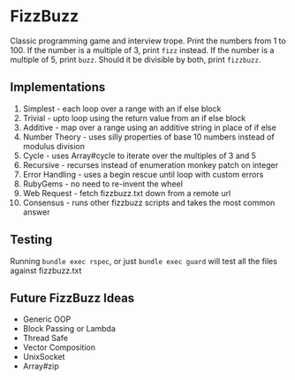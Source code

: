 # FizzBuzz
Classic programming game and interview trope. Print the numbers from 1 to 100. If the number is a multiple of 3, print `fizz` instead. If the number is a multiple of 5, print `buzz`. Should it be divisible by both, print `fizzbuzz`.

## Implementations
1. Simplest - each loop over a range with an if else block
2. Trivial - upto loop using the return value from an if else block
3. Additive - map over a range using an additive string in place of if else
4. Number Theory - uses silly properties of base 10 numbers instead of modulus division
5. Cycle - uses Array#cycle to iterate over the multiples of 3 and 5
6. Recursive - recurses instead of enumeration monkey patch on integer
7. Error Handling - uses a begin rescue until loop with custom errors
8. RubyGems - no need to re-invent the wheel
9. Web Request - fetch fizzbuzz.txt down from a remote url
10. Consensus - runs other fizzbuzz scripts and takes the most common answer

## Testing
Running `bundle exec rspec`, or just `bundle exec guard` will test all the files against fizzbuzz.txt

## Future FizzBuzz Ideas
* Generic OOP
* Block Passing or Lambda
* Thread Safe
* Vector Composition
* UnixSocket
* Array#zip
